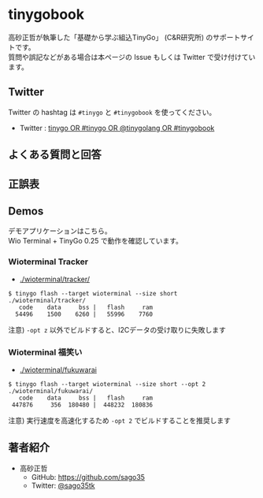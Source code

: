 # tinygobook

高砂正哲が執筆した「基礎から学ぶ組込TinyGo」 (C&R研究所) のサポートサイトです。  
質問や誤記などがある場合は本ページの Issue もしくは Twitter で受け付けています。  

## Twitter

Twitter の hashtag は `#tinygo` と `#tinygobook` を使ってください。  

* Twitter : [tinygo OR #tinygo OR @tinygolang OR #tinygobook](https://twitter.com/search?q=tinygo%20OR%20%23tinygo%20OR%20%40tinygolang%20OR%20%23tinygobook&src=typed_query&f=top)

## よくある質問と回答

## 正誤表

## Demos

デモアプリケーションはこちら。  
Wio Terminal + TinyGo 0.25 で動作を確認しています。  

### Wioterminal Tracker

* [./wioterminal/tracker/](./wioterminal/tracker/)

```
$ tinygo flash --target wioterminal --size short ./wioterminal/tracker/
   code    data     bss |   flash     ram
  54496    1500    6260 |   55996    7760
```

注意) `-opt z` 以外でビルドすると、I2Cデータの受け取りに失敗します  

### Wioterminal 福笑い

* [./wioterminal/fukuwarai](./wioterminal/fukuwarai/)

```shell
$ tinygo flash --target wioterminal --size short --opt 2 ./wioterminal/fukuwarai/
   code    data     bss |   flash     ram
 447876     356  180480 |  448232  180836
```

注意) 実行速度を高速化するため `-opt 2` でビルドすることを推奨します  

## 著者紹介

* 高砂正哲
    * GitHub: https://github.com/sago35
    * Twitter: [@sago35tk](https://twitter.com/sago35tk)
